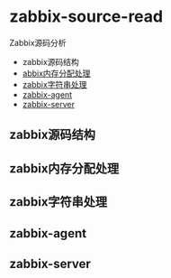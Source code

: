# zabbix-source-read
Zabbix源码分析
- zabbix源码结构
- [abbix内存分配处理](#zabbix内存分配处理)
- [zabbix字符串处理](#zabbix字符串处理)
- [zabbix-agent](#zabbix-agent)
- [zabbix-server](#zabbix-server)

## zabbix源码结构

## zabbix内存分配处理

## zabbix字符串处理

## zabbix-agent

## zabbix-server
